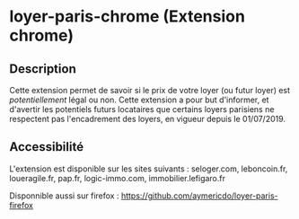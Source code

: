 # loyer-paris-chrome (Extension chrome)

## Description

Cette extension permet de savoir si le prix de votre loyer (ou futur loyer) est *potentiellement* légal ou non.
Cette extension a pour but d'informer, et d'avertir les potentiels futurs locataires que certains loyers parisiens ne respectent pas l'encadrement des loyers, en vigueur depuis le 01/07/2019.

## Accessibilité

L'extension est disponible sur les sites suivants : seloger.com, leboncoin.fr, loueragile.fr, pap.fr, logic-immo.com, immobilier.lefigaro.fr

Disponnible aussi sur firefox : https://github.com/aymericdo/loyer-paris-firefox


